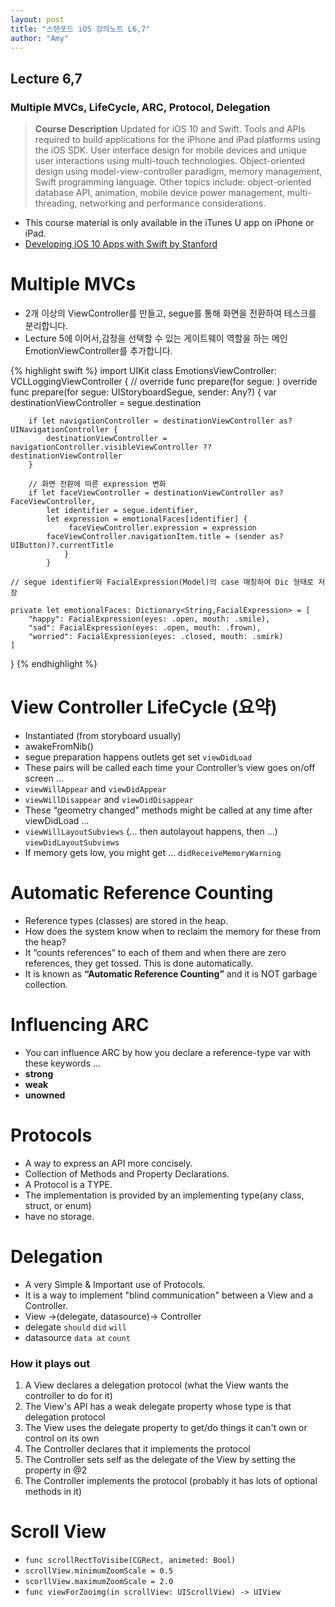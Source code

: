 ```yaml
---
layout: post
title: "스탠포드 iOS 강의노트 L6,7"
author: "Amy"
---
```


## Lecture 6,7
### Multiple MVCs, LifeCycle, ARC, Protocol, Delegation

> **Course Description** Updated for iOS 10 and Swift. Tools and APIs required to build applications for the iPhone and iPad platforms using the iOS SDK. User interface design for mobile devices and unique user interactions using multi-touch technologies. Object-oriented design using model-view-controller paradigm, memory management, Swift programming language. Other topics include: object-oriented database API, animation, mobile device power management, multi-threading, networking and performance considerations.

- This course material is only available in the iTunes U app on iPhone or iPad.
- [Developing iOS 10 Apps with Swift
by Stanford](https://itunes.apple.com/us/course/developing-ios-10-apps-with-swift/id1198467120)


# Multiple MVCs
- 2개 이상의 ViewController를 만들고, segue를 통해 화면을 전환하여 테스크를 분리합니다.
- Lecture 5에 이어서,감정을 선택할 수 있는 게이트웨이 역할을 하는 메인 EmotionViewController를 추가합니다.

{% highlight swift %}
import UIKit
class EmotionsViewController: VCLLoggingViewController
{
	// override func prepare(for segue: )
    override func prepare(for segue: UIStoryboardSegue, sender: Any?) {
        var destinationViewController = segue.destination
        
        if let navigationController = destinationViewController as? UINavigationController {
            destinationViewController = navigationController.visibleViewController ?? destinationViewController
        }
        
        // 화면 전환에 따른 expression 변화
        if let faceViewController = destinationViewController as? FaceViewController,
            let identifier = segue.identifier,
            let expression = emotionalFaces[identifier] {
                 faceViewController.expression = expression
            faceViewController.navigationItem.title = (sender as? UIButton)?.currentTitle
                }
            }
 	
 	// segue identifier와 FacialExpression(Model)의 case 매칭하여 Dic 형태로 저장
   
    private let emotionalFaces: Dictionary<String,FacialExpression> = [
        "happy": FacialExpression(eyes: .open, mouth: .smile),
        "sad": FacialExpression(eyes: .open, mouth: .frown),
        "worried": FacialExpression(eyes: .closed, mouth: .smirk)
    ]
}
{% endhighlight %}


# View Controller LifeCycle (요약)
- Instantiated (from storyboard usually)- awakeFromNib()- segue preparation happens outlets get set `viewDidLoad`- These pairs will be called each time your Controller’s view goes on/off screen ... 
- `viewWillAppear` and `viewDidAppear`- `viewWillDisappear` and `viewDidDisappear`- These “geometry changed” methods might be called at any time after viewDidLoad ... 
- `viewWillLayoutSubviews` (... then autolayout happens, then ...) `viewDidLayoutSubviews`- If memory gets low, you might get ... `didReceiveMemoryWarning`

# Automatic Reference Counting- Reference types (classes) are stored in the heap.- How does the system know when to reclaim the memory for these from the heap?- It “counts references” to each of them and when there are zero references, they get tossed. This is done automatically.- It is known as **“Automatic Reference Counting”** and it is NOT garbage collection.# Influencing ARC- You can influence ARC by how you declare a reference-type var with these keywords ...- **strong**
- **weak**
- **unowned**

# Protocols
- A way to express an API more concisely.
- Collection of Methods and Property Declarations.
- A Protocol is a TYPE.
- The implementation is provided by an implementing type(any class, struct, or enum)
- have no storage.  

# Delegation
- A very Simple & Important use of Protocols.
- It is a way to implement "blind communication" between a View and a Controller.
- View ->(delegate, datasource)-> Controller
- delegate `should` `did` `will`
- datasource `data at` `count`

### How it plays out
1. A View declares a delegation protocol (what the View wants the controller to do for it)
2. The View's API has a weak delegate property whose type is that delegation protocol
3. The View uses the delegate property to get/do things it can't own or control on its own
4. The Controller declares that it implements the protocol
5. The Controller sets self as the delegate of the View by setting the property in @2
6. The Controller implements the protocol (probably it has lots of optional methods in it)

# Scroll View
- `func scrollRectToVisibe(CGRect, animeted: Bool)`
- `scrollView.minimumZoomScale = 0.5`
- `scorllView.maximumZoomScale = 2.0`
- `func viewForZooimg(in scrollView: UIScrollView) -> UIView`